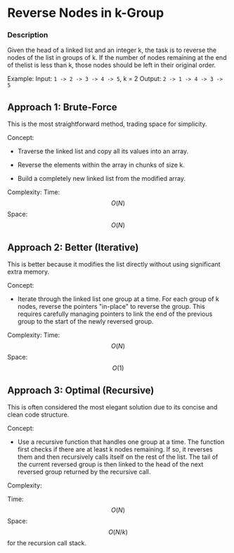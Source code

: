 # Reverse Nodes in k-Group

### Description
Given the head of a linked list and an integer k, the task is to reverse the nodes of the list in groups of k.
If the number of nodes remaining at the end of thelist is less than k, those nodes should be left in their original order.

Example:
    Input: `1 -> 2 -> 3 -> 4 -> 5`, k = 2
    Output: `2 -> 1 -> 4 -> 3 -> 5`

## Approach 1: Brute-Force
This is the most straightforward method, trading space for simplicity.

Concept:
- Traverse the linked list and copy all its values into an array.

- Reverse the elements within the array in chunks of size k.

- Build a completely new linked list from the modified array.

Complexity:
Time: $$O(N)$$
Space: $$O(N)$$

## Approach 2: Better (Iterative)
This is better because it modifies the list directly without using significant extra memory.

Concept: 
- Iterate through the linked list one group at a time. For each group of k nodes, reverse the pointers "in-place" to reverse the group. This requires carefully managing pointers to link the end of the previous group to the start of the newly reversed group.

Complexity:
Time: $$O(N)$$
Space: $$O(1)$$

## Approach 3: Optimal (Recursive)
This is often considered the most elegant solution due to its concise and clean code structure.

Concept: 
- Use a recursive function that handles one group at a time. The function first checks if there are at least k nodes remaining. If so, it reverses them and then recursively calls itself on the rest of the list. The tail of the current reversed group is then linked to the head of the next reversed group returned by the recursive call.

Complexity:

Time: $$O(N)$$
Space: $$O(N/k)$$ for the recursion call stack.